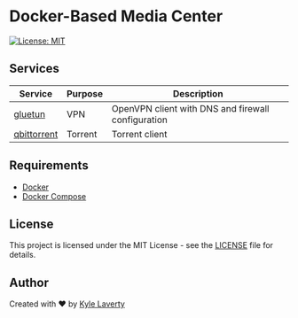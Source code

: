 # Docker-Based Media Center

[![License: MIT](https://img.shields.io/badge/License-MIT-yellow.svg)](https://github.com/kylelaverty/docker-media-center/blob/main/LICENSE)

## Services

| Service                                     | Purpose | Description                                        |
| ------------------------------------------- | ------- | -------------------------------------------------- |
| [gluetun](https://github.com/qdm12/gluetun) | VPN     | OpenVPN client with DNS and firewall configuration |
| [qbittorrent](https://www.qbittorrent.org/) | Torrent | Torrent client                                     |

## Requirements

- [Docker](https://docs.docker.com/engine/install/)
- [Docker Compose](https://docs.docker.com/compose/install/)

## License

This project is licensed under the MIT License - see the [LICENSE](LICENSE) file for details.

## Author

Created with :heart: by [Kyle Laverty](https://github.com/kylelaverty)
